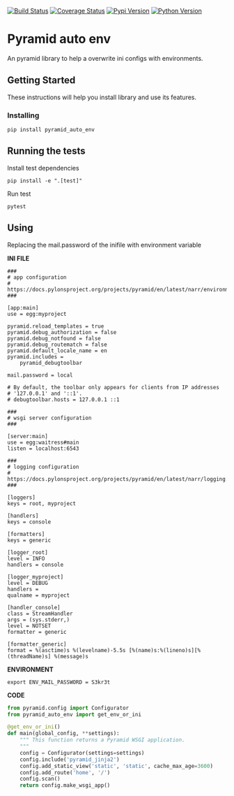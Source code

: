 [![Build Status](https://travis-ci.org/marcelomoraes28/pyramid-auto-env.svg?branch=master)](https://travis-ci.org/marcelomoraes28/pyramid-auto-env)
[![Coverage Status](https://coveralls.io/repos/github/marcelomoraes28/pyramid-auto-env/badge.svg?branch=master)](https://coveralls.io/github/marcelomoraes28/pyramid-auto-env?branch=master)
[![Pypi Version](https://img.shields.io/badge/pypi-0.0.1-yellow.svg)](https://img.shields.io/badge/pypi-0.0.1-yellow.svg)
[![Python Version](https://img.shields.io/badge/python-2.7%7C3.6-blue.svg)](https://img.shields.io/badge/python-2.7%7C3.6-blue.svg)

# Pyramid auto env
An pyramid library to help a overwrite ini configs with environments.

## Getting Started

These instructions will help you install library and use its features.

### Installing

```
pip install pyramid_auto_env
```

## Running the tests
Install test dependencies
```
pip install -e ".[test]"
```

Run test
```
pytest
```

## Using

Replacing the mail.password of the inifile with environment variable

**INI FILE**
```
###
# app configuration
# https://docs.pylonsproject.org/projects/pyramid/en/latest/narr/environment.html
###

[app:main]
use = egg:myproject

pyramid.reload_templates = true
pyramid.debug_authorization = false
pyramid.debug_notfound = false
pyramid.debug_routematch = false
pyramid.default_locale_name = en
pyramid.includes =
    pyramid_debugtoolbar

mail.password = local

# By default, the toolbar only appears for clients from IP addresses
# '127.0.0.1' and '::1'.
# debugtoolbar.hosts = 127.0.0.1 ::1

###
# wsgi server configuration
###

[server:main]
use = egg:waitress#main
listen = localhost:6543

###
# logging configuration
# https://docs.pylonsproject.org/projects/pyramid/en/latest/narr/logging.html
###

[loggers]
keys = root, myproject

[handlers]
keys = console

[formatters]
keys = generic

[logger_root]
level = INFO
handlers = console

[logger_myproject]
level = DEBUG
handlers =
qualname = myproject

[handler_console]
class = StreamHandler
args = (sys.stderr,)
level = NOTSET
formatter = generic

[formatter_generic]
format = %(asctime)s %(levelname)-5.5s [%(name)s:%(lineno)s][%(threadName)s] %(message)s

```

**ENVIRONMENT**
```
export ENV_MAIL_PASSWORD = S3kr3t
```
**CODE**
```python
from pyramid.config import Configurator
from pyramid_auto_env import get_env_or_ini

@get_env_or_ini()
def main(global_config, **settings):
    """ This function returns a Pyramid WSGI application.
    """
    config = Configurator(settings=settings)
    config.include('pyramid_jinja2')
    config.add_static_view('static', 'static', cache_max_age=3600)
    config.add_route('home', '/')
    config.scan()
    return config.make_wsgi_app()

```
